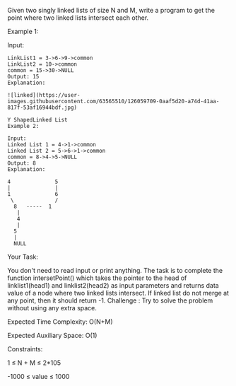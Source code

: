 Given two singly linked lists of size N and M, write a program to get the point where two linked lists intersect each other.

 

Example 1:

Input:
```
LinkList1 = 3->6->9->common
LinkList2 = 10->common
common = 15->30->NULL
Output: 15
Explanation:

![linked](https://user-images.githubusercontent.com/63565510/126059709-0aaf5d20-a74d-41aa-817f-53af16944bdf.jpg)

Y ShapedLinked List
Example 2:

Input: 
Linked List 1 = 4->1->common
Linked List 2 = 5->6->1->common
common = 8->4->5->NULL
Output: 8
Explanation: 

4              5
|              |
1              6
 \             /
  8   -----  1 
   |
   4
   |
  5
  |
  NULL       
  ```
Your Task:

You don't need to read input or print anything. The task is to complete the function intersetPoint() which takes the pointer to the head of linklist1(head1) and linklist2(head2) as input parameters and returns data value of a node where two linked lists intersect. If linked list do not merge at any point, then it should return -1.
Challenge : Try to solve the problem without using any extra space.

 

Expected Time Complexity: O(N+M)

Expected Auxiliary Space: O(1)


 

Constraints:

1 ≤ N + M ≤ 2*105

-1000 ≤ value ≤ 1000


 
